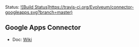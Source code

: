 Status: [![Build Status]https://travis-ci.org/Evolveum/connector-googleapps.svg?branch=master)](https://travis-ci.org/Evolveum/connector-googleapps)

## Google Apps Connector
* Doc: [Wiki](https://wiki.evolveum.com/display/midPoint/Google+Apps+Connector)
